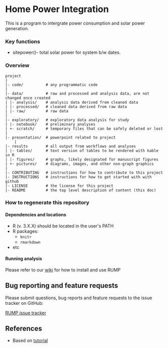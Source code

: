 
# Home Power Integration

This is a program to intergrate power consumption and solar power generation. 

### Key functions
- sitepower()- total solar power for system b/w dates.


### Overview

	project
	|
	|- code/          # any programmatic code	
	|
	|- data/          # raw and processed and analysis data, are not changed once created
	| |- analysis/    # analysis data derived from cleaned data
	| |- processed/   # cleaned data derived from raw data
	| |- raw/         # raw data
	|                 
	|- exploratory/   # exploratory data analysis for study
	| |- notebook/    # preliminary analyses
	| +- scratch/     # temporary files that can be safely deleted or lost
	|
	|- presentation/  # powerpoint related to project 	
        |
	|- results        # all output from workflows and analyses
	| |- tables/      # text version of tables to be rendered with kable in R
	| |- figures/     # graphs, likely designated for manuscript figures
	| +- pictures/    # diagrams, images, and other non-graph graphics
	|
	|- CONTRIBUTING   # instructions for how to contribute to this project
	|- INSTRUCTIONS   # instructions for how to get started with with github
	|- LICENSE        # the license for this project
	|- README         # the top level description of content (this doc)

### How to regenerate this repository

#### Dependencies and locations
* R (v. 3.X.X) should be located in the user's PATH
* R packages:
  * `knitr`
  * `rmarkdown`
* etc

#### Running analysis

Please refer to our [wiki](https://github.com/lemaslab/RUMP/wiki) for how to install and use RUMP

## Bug reporting and feature requests

Please submit questions, bug reports and feature requests to the issue tracker on GitHub:

[RUMP issue tracker](https://github.com/lemaslab/RUMP/issues)

## References
- Based on [tutorial](https://rviews.rstudio.com/2017/11/15/shiny-and-scheduled-data-r/)


